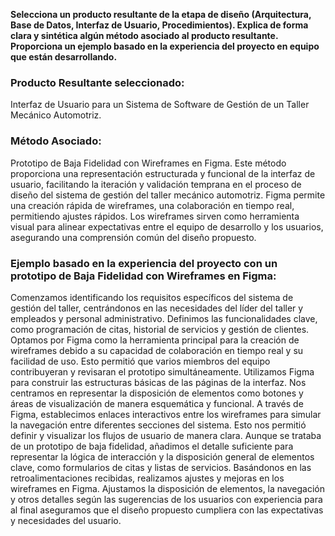 **Selecciona un producto resultante de la etapa de diseño (Arquitectura, Base de Datos, Interfaz de Usuario, Procedimientos). Explica de forma clara y sintética algún método asociado al producto resultante. Proporciona un ejemplo basado en la experiencia del proyecto en equipo que están desarrollando.**

### Producto Resultante seleccionado:

Interfaz de Usuario para un Sistema de Software de Gestión de un Taller Mecánico Automotriz.

### Método Asociado:

Prototipo de Baja Fidelidad con Wireframes en Figma.  Este método proporciona una representación estructurada y funcional de la interfaz de usuario, facilitando la iteración y validación temprana en el proceso de diseño del sistema de gestión del taller mecánico automotriz.  Figma permite una creación rápida de wireframes, una colaboración en tiempo real, permitiendo ajustes rápidos.  Los wireframes sirven como herramienta visual para alinear expectativas entre el equipo de desarrollo y los usuarios, asegurando una comprensión común del diseño propuesto.

### Ejemplo basado en la experiencia del proyecto con un prototipo de Baja Fidelidad con Wireframes en Figma:

Comenzamos identificando los requisitos específicos del sistema de gestión del taller, centrándonos en las necesidades del líder del taller y empleados  y personal administrativo. Definimos las funcionalidades clave, como programación de citas, historial de servicios y gestión de clientes.  Optamos por Figma como la herramienta principal para la creación de wireframes debido a su capacidad de colaboración en tiempo real y su facilidad de uso. Esto permitió que varios miembros del equipo contribuyeran y revisaran el prototipo simultáneamente. Utilizamos Figma para construir las estructuras básicas de las páginas de la interfaz. Nos centramos en representar la disposición de elementos como botones  y áreas de visualización de manera esquemática y funcional.  A través de Figma, establecimos enlaces interactivos entre los wireframes para simular la navegación entre diferentes secciones del sistema. Esto nos permitió definir y visualizar los flujos de usuario de manera clara.  Aunque se trataba de un prototipo de baja fidelidad, añadimos el detalle suficiente para representar la lógica de interacción y la disposición general de elementos clave, como formularios de citas y listas de servicios.  Basándonos en las retroalimentaciones recibidas, realizamos ajustes y mejoras en los wireframes en Figma. Ajustamos la disposición de elementos, la navegación y otros detalles según las sugerencias de los usuarios con experiencia para al final aseguramos que el diseño propuesto cumpliera con las expectativas y necesidades del usuario.